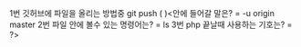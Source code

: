 1번 깃허브에 파일을 올리는 방법중 git push (     )<안에 들어갈 말은?
= -u origin master
2번 파일 안에 볼수 있는 명령어는? 
=  ls
3번 php 끝날때 사용하는 기호는?
=  ?>